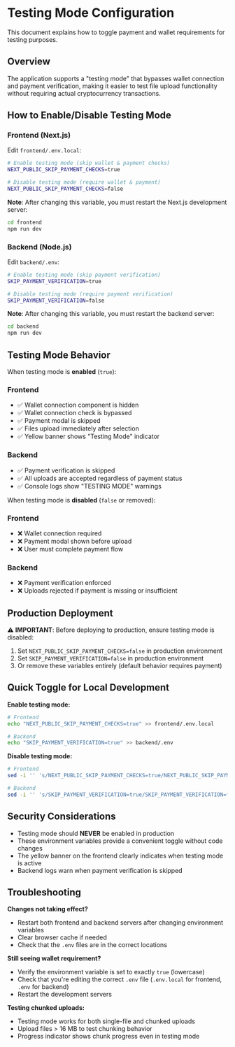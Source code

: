 # Testing Mode Configuration

This document explains how to toggle payment and wallet requirements for testing purposes.

## Overview

The application supports a "testing mode" that bypasses wallet connection and payment verification, making it easier to test file upload functionality without requiring actual cryptocurrency transactions.

## How to Enable/Disable Testing Mode

### Frontend (Next.js)

Edit `frontend/.env.local`:

```bash
# Enable testing mode (skip wallet & payment checks)
NEXT_PUBLIC_SKIP_PAYMENT_CHECKS=true

# Disable testing mode (require wallet & payment)
NEXT_PUBLIC_SKIP_PAYMENT_CHECKS=false
```

**Note**: After changing this variable, you must restart the Next.js development server:
```bash
cd frontend
npm run dev
```

### Backend (Node.js)

Edit `backend/.env`:

```bash
# Enable testing mode (skip payment verification)
SKIP_PAYMENT_VERIFICATION=true

# Disable testing mode (require payment verification)
SKIP_PAYMENT_VERIFICATION=false
```

**Note**: After changing this variable, you must restart the backend server:
```bash
cd backend
npm run dev
```

## Testing Mode Behavior

When testing mode is **enabled** (`true`):

### Frontend
- ✅ Wallet connection component is hidden
- ✅ Wallet connection check is bypassed
- ✅ Payment modal is skipped
- ✅ Files upload immediately after selection
- ✅ Yellow banner shows "Testing Mode" indicator

### Backend
- ✅ Payment verification is skipped
- ✅ All uploads are accepted regardless of payment status
- ✅ Console logs show "TESTING MODE" warnings

When testing mode is **disabled** (`false` or removed):

### Frontend
- ❌ Wallet connection required
- ❌ Payment modal shown before upload
- ❌ User must complete payment flow

### Backend
- ❌ Payment verification enforced
- ❌ Uploads rejected if payment is missing or insufficient

## Production Deployment

⚠️ **IMPORTANT**: Before deploying to production, ensure testing mode is disabled:

1. Set `NEXT_PUBLIC_SKIP_PAYMENT_CHECKS=false` in production environment
2. Set `SKIP_PAYMENT_VERIFICATION=false` in production environment
3. Or remove these variables entirely (default behavior requires payment)

## Quick Toggle for Local Development

**Enable testing mode:**
```bash
# Frontend
echo "NEXT_PUBLIC_SKIP_PAYMENT_CHECKS=true" >> frontend/.env.local

# Backend
echo "SKIP_PAYMENT_VERIFICATION=true" >> backend/.env
```

**Disable testing mode:**
```bash
# Frontend
sed -i '' 's/NEXT_PUBLIC_SKIP_PAYMENT_CHECKS=true/NEXT_PUBLIC_SKIP_PAYMENT_CHECKS=false/' frontend/.env.local

# Backend
sed -i '' 's/SKIP_PAYMENT_VERIFICATION=true/SKIP_PAYMENT_VERIFICATION=false/' backend/.env
```

## Security Considerations

- Testing mode should **NEVER** be enabled in production
- These environment variables provide a convenient toggle without code changes
- The yellow banner on the frontend clearly indicates when testing mode is active
- Backend logs warn when payment verification is skipped

## Troubleshooting

**Changes not taking effect?**
- Restart both frontend and backend servers after changing environment variables
- Clear browser cache if needed
- Check that the `.env` files are in the correct locations

**Still seeing wallet requirement?**
- Verify the environment variable is set to exactly `true` (lowercase)
- Check that you're editing the correct `.env` file (`.env.local` for frontend, `.env` for backend)
- Restart the development servers

**Testing chunked uploads:**
- Testing mode works for both single-file and chunked uploads
- Upload files > 16 MB to test chunking behavior
- Progress indicator shows chunk progress even in testing mode
